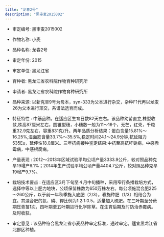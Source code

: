 ```yaml
---
title: "龙春2号"
description: "黑审麦2015002"
---
```

* 审定编号:  黑审麦2015002

*  作物名称:  小麦

*  品种名称:  龙春2号

*  审定年份:  2015

*  审定单位:  黑龙江省

* 育种者:  黑龙江省农科院作物育种研究所

*  申请者:  黑龙江省农科院作物育种研究所

*  品种来源:  以新克旱9号为母本，syn-333为父本进行杂交，杂种F1代再以龙麦26为父本进行顶交，系谱法选育而成。

*  特征特性 : 
中筋品种。在适应区生育日数82天左右。该品种幼苗直立,株型收敛,株高87厘米左右，圆锥型穗，小穗数一般为11～16个，无芒，红壳，千粒重32.9克左右，容重831克/升。两年品质分析结果：蛋白含量15.81%～16.25%,湿面筋含量33.7%～35.5%,稳定时间24.1～24.9分钟,抗延阻力535Eu，延伸性18.0厘米。三年抗病接种鉴定结果:中抗至高抗秆锈病，中感赤霉病，中感根腐病。
 
*  产量表现 : 
2012～2013年区域试验平均公顷产量3333.9公斤，较对照品种克旱19增产6.1%；2014年生产试验平均公顷产量4404.7公斤，较对照品种克旱19增产9.7%。

*  栽培技术要点 : 
在适应区3月下旬至４月中旬播种，采用窄行条播栽培方式，选择中等以上肥力地块，公顷保苗株数为650万株左右。每公顷施混合肥225～260公斤，以于前一年秋季施入底肥（2/3），春施种肥（1/3）相结合为宜。其混合肥的氮、磷、钾比例为1.2:1:0.5，适量加入硫肥。在三叶期至分蘖期压青苗1次，四叶期至五叶期进行化学除草。在生育后期及时防治赤霉病。及时收获。

*  审定意见 : 
该品种符合黑龙江省小麦品种审定标准，通过审定。适宜黑龙江省北部区种植。

